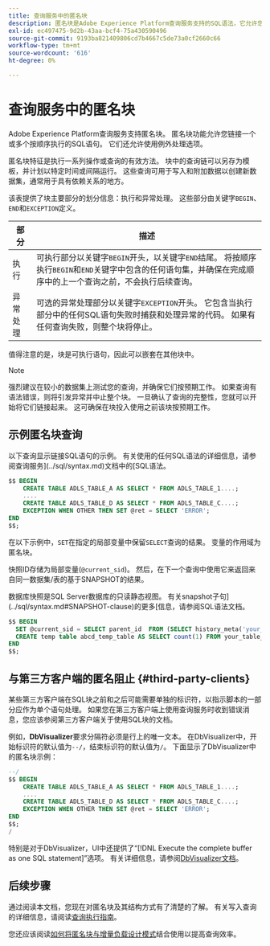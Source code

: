 ```yaml
---
title: 查询服务中的匿名块
description: 匿名块是Adobe Experience Platform查询服务支持的SQL语法，它允许您高效地执行一系列查询
exl-id: ec497475-9d2b-43aa-bcf4-75a430590496
source-git-commit: 9193ba821409806cd7b4667c5de73a0cf2660c66
workflow-type: tm+mt
source-wordcount: '616'
ht-degree: 0%

---
```


# 查询服务中的匿名块

Adobe Experience Platform查询服务支持匿名块。 匿名块功能允许您链接一个或多个按顺序执行的SQL语句。 它们还允许使用例外处理选项。

匿名块特征是执行一系列操作或查询的有效方法。 块中的查询链可以另存为模板，并计划以特定时间或间隔运行。 这些查询可用于写入和附加数据以创建新数据集，通常用于具有依赖关系的地方。

该表提供了块主要部分的划分信息：执行和异常处理。 这些部分由关键字`BEGIN`、`END`和`EXCEPTION`定义。

| 部分 | 描述 |
|---|---|
| 执行 | 可执行部分以关键字`BEGIN`开头，以关键字`END`结尾。 将按顺序执行`BEGIN`和`END`关键字中包含的任何语句集，并确保在完成顺序中的上一个查询之前，不会执行后续查询。 |
| 异常处理 | 可选的异常处理部分以关键字`EXCEPTION`开头。 它包含当执行部分中的任何SQL语句失败时捕获和处理异常的代码。 如果有任何查询失败，则整个块将停止。 |

值得注意的是，块是可执行语句，因此可以嵌套在其他块中。

>[!NOTE]
>
> 强烈建议在较小的数据集上测试您的查询，并确保它们按预期工作。 如果查询有语法错误，则将引发异常并中止整个块。 一旦确认了查询的完整性，您就可以开始将它们链接起来。 这可确保在块投入使用之前该块按预期工作。

## 示例匿名块查询

以下查询显示链接SQL语句的示例。 有关使用的任何SQL语法的详细信息，请参阅查询服务](../sql/syntax.md)文档中的[SQL语法。

```SQL
$$ BEGIN
    CREATE TABLE ADLS_TABLE_A AS SELECT * FROM ADLS_TABLE_1....;
    ....
    CREATE TABLE ADLS_TABLE_D AS SELECT * FROM ADLS_TABLE_C....; 
    EXCEPTION WHEN OTHER THEN SET @ret = SELECT 'ERROR';
END
$$;
```

在以下示例中，`SET`在指定的局部变量中保留`SELECT`查询的结果。 变量的作用域为匿名块。

快照ID存储为局部变量(`@current_sid`)。 然后，在下一个查询中使用它来返回来自同一数据集/表的基于SNAPSHOT的结果。

数据库快照是SQL Server数据库的只读静态视图。 有关snapshot子句](../sql/syntax.md#SNAPSHOT-clause)的更多[信息，请参阅SQL语法文档。

```SQL
$$ BEGIN                                             
  SET @current_sid = SELECT parent_id  FROM (SELECT history_meta('your_table_name')) WHERE  is_current = true;
  CREATE temp table abcd_temp_table AS SELECT count(1) FROM your_table_name  SNAPSHOT SINCE @current_sid;                                                                                           
END
$$;
```

## 与第三方客户端的匿名阻止 {#third-party-clients}

某些第三方客户端在SQL块之前和之后可能需要单独的标识符，以指示脚本的一部分应作为单个语句处理。 如果您在第三方客户端上使用查询服务时收到错误消息，您应该参阅第三方客户端关于使用SQL块的文档。

例如，**DbVisualizer**&#x200B;要求分隔符必须是行上的唯一文本。 在DbVisualizer中，开始标识符的默认值为`--/`，结束标识符的默认值为`/`。 下面显示了DbVisualizer中的匿名块示例：

```SQL
--/
$$ BEGIN
    CREATE TABLE ADLS_TABLE_A AS SELECT * FROM ADLS_TABLE_1....;
    ....
    CREATE TABLE ADLS_TABLE_D AS SELECT * FROM ADLS_TABLE_C....;
    EXCEPTION WHEN OTHER THEN SET @ret = SELECT 'ERROR';
END
$$;
/
```

特别是对于DbVisualizer，UI中还提供了“[!DNL Execute the complete buffer as one SQL statement]”选项。 有关详细信息，请参阅[DbVisualizer文档](https://confluence.dbvis.com/display/UG120/Executing+Complex+Statements#ExecutingComplexStatements-UsingExecuteBuffer)。

## 后续步骤

通过阅读本文档，您现在对匿名块及其结构方式有了清楚的了解。 有关写入查询的详细信息，请阅读[查询执行指南](../best-practices/writing-queries.md)。

您还应该阅读[如何将匿名块与增量负载设计模式](./incremental-load.md)结合使用以提高查询效率。
